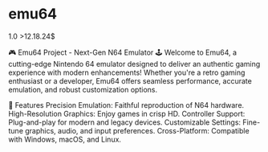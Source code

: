 # emu64
1.0 >12.18.24$ 
  

🎮 Emu64 Project - Next-Gen N64 Emulator 🕹️
Welcome to Emu64, a cutting-edge Nintendo 64 emulator designed to deliver an authentic gaming experience with modern enhancements! Whether you're a retro gaming enthusiast or a developer, Emu64 offers seamless performance, accurate emulation, and robust customization options.

🚀 Features
Precision Emulation: Faithful reproduction of N64 hardware.
High-Resolution Graphics: Enjoy games in crisp HD.
Controller Support: Plug-and-play for modern and legacy devices.
Customizable Settings: Fine-tune graphics, audio, and input preferences.
Cross-Platform: Compatible with Windows, macOS, and Linux.
